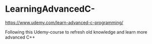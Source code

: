 # LearningAdvancedC-

https://www.udemy.com/learn-advanced-c-programming/

Following this Udemy-course to refresh old knowledge and learn more advanced C++
